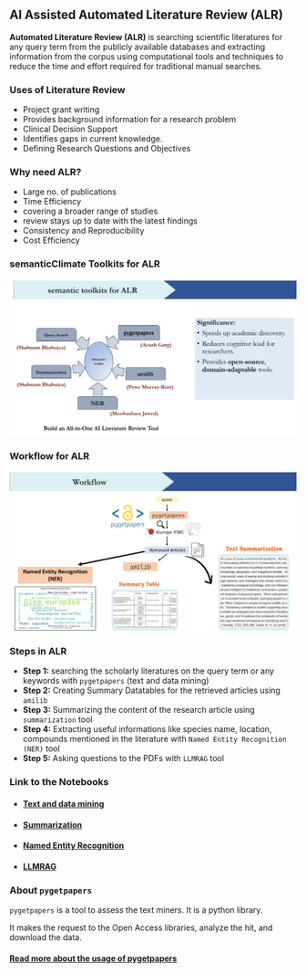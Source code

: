 ## AI Assisted Automated Literature Review (ALR)

**Automated Literature Review (ALR)** is searching scientific literatures for any query term from the publicly available databases and extracting information from the corpus using computational tools and techniques to reduce the time and effort required for traditional manual searches. 

### Uses of Literature Review

- Project grant writing
- Provides background information for a research problem
- Clinical Decision Support
- Identifies gaps in current knowledge.
- Defining Research Questions and Objectives


### Why need ALR?

- Large no. of publications
- Time Efficiency
- covering a broader range of studies
- review stays up to date with the latest findings
- Consistency and Reproducibility
- Cost Efficiency

### semanticClimate Toolkits for ALR 

![ALR tools](https://github.com/semanticClimate/internship_sC/blob/main/img/ALR_pic1.png)


### Workflow for ALR 

![ALR workflow](https://github.com/semanticClimate/internship_sC/blob/main/img/ALR_pic2.png)

### Steps in ALR

- **Step 1:** searching the scholarly literatures on the query term or any keywords with `pygetpapers` (text and data mining)
- **Step 2:** Creating Summary Datatables for the retrieved articles using `amilib`
- **Step 3:** Summarizing the content of the research article using `summarization` tool 
- **Step 4:** Extracting useful informations like species name, location, compounds mentioned in the literature with `Named Entity Recognition (NER)` tool
- **Step 5:** Asking questions to the PDFs with `LLMRAG` tool 


### Link to the Notebooks 

- #### [Text and data mining](https://colab.research.google.com/drive/1RumRjh0EnKcLDmXhtYvxqMKi39BX_sB1?usp=sharing)
- #### [Summarization](https://colab.research.google.com/drive/1el5Zjogk7DXqqeuBzGMqFDBGTvyWg1Pm?usp=sharing)
- #### [Named Entity Recognition](https://colab.research.google.com/drive/1oPgnTC4UrBJF-8W2t508voWEsu8_z4ac?usp=sharing)
- #### [LLMRAG](https://colab.research.google.com/drive/1RteHNh-ZROSSxja7tYRaKVCwT5wWOeVP?usp=sharing)

### About `pygetpapers`

`pygetpapers` is a tool to assess the text miners. It is a python library.

It makes the request to the Open Access libraries, analyze the hit, and download the data.

#### [Read more about the usage of pygetpapers](https://github.com/petermr/pygetpapers)



